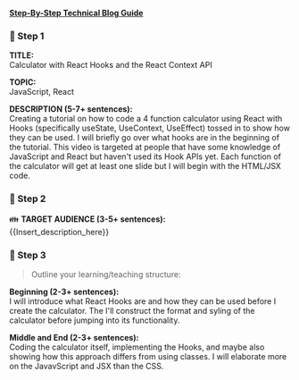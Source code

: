 **[Step-By-Step Technical Blog Guide](https://hq.bitproject.org/how-to-write-a-technical-blog/)**

### :pushpin: Step 1
**TITLE:**    
Calculator with React Hooks and the React Context API

**TOPIC:**    
JavaScript, React

**DESCRIPTION (5-7+ sentences):**    
Creating a tutorial on how to code a 4 function calculator using React with Hooks (specifically useState, UseContext, UseEffect) tossed in to show how they can be used. I will briefly go over what hooks are in the beginning of the tutorial. This video is targeted at people that have some knowledge of JavaScript and React but haven't used its Hook APIs yet. Each function of the calculator will get at least one slide but I will begin with the HTML/JSX code.

### :pushpin: Step 2
:family: **TARGET AUDIENCE (3-5+ sentences):**    
{{Insert_description_here}}

### :pushpin: Step 3
> Outline your learning/teaching structure: 

**Beginning (2-3+ sentences):**    
I will introduce what React Hooks are and how they can be used before I create the calculator. The I'll construct the format and syling of the calculator before jumping into its functionality.

**Middle and End (2-3+ sentences):**    
Coding the calculator itself, implementing the Hooks, and maybe also showing how this approach differs from using classes. I will elaborate more on the JavavScript and JSX than the CSS.